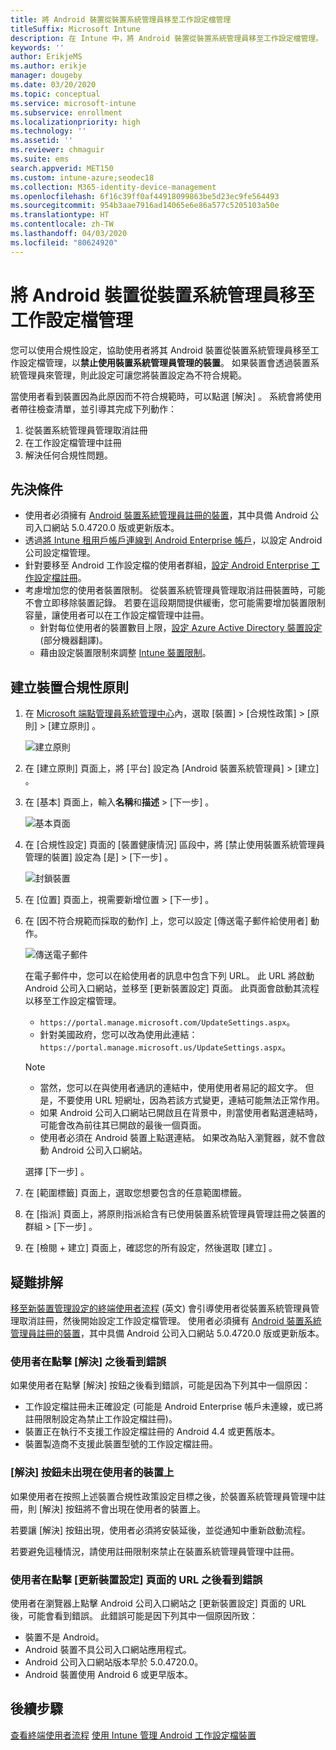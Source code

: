 ```yaml
---
title: 將 Android 裝置從裝置系統管理員移至工作設定檔管理
titleSuffix: Microsoft Intune
description: 在 Intune 中，將 Android 裝置從裝置系統管理員移至工作設定檔管理。
keywords: ''
author: ErikjeMS
ms.author: erikje
manager: dougeby
ms.date: 03/20/2020
ms.topic: conceptual
ms.service: microsoft-intune
ms.subservice: enrollment
ms.localizationpriority: high
ms.technology: ''
ms.assetid: ''
ms.reviewer: chmaguir
ms.suite: ems
search.appverid: MET150
ms.custom: intune-azure;seodec18
ms.collection: M365-identity-device-management
ms.openlocfilehash: 6f16c39ff0af44918099863be5d23ec9fe564493
ms.sourcegitcommit: 954b3aae7916ad14065e6e86a577c5205103a50e
ms.translationtype: HT
ms.contentlocale: zh-TW
ms.lasthandoff: 04/03/2020
ms.locfileid: "80624920"
---
```

# <a name="move-android-devices-from-device-administrator-to-work-profile-management"></a>將 Android 裝置從裝置系統管理員移至工作設定檔管理

您可以使用合規性設定，協助使用者將其 Android 裝置從裝置系統管理員移至工作設定檔管理，以**禁止使用裝置系統管理員管理的裝置**。 如果裝置會透過裝置系統管理員來管理，則此設定可讓您將裝置設定為不符合規範。 

當使用者看到裝置因為此原因而不符合規範時，可以點選 [解決]  。 系統會將使用者帶往檢查清單，並引導其完成下列動作：
1. 從裝置系統管理員管理取消註冊
2. 在工作設定檔管理中註冊
3. 解決任何合規性問題。 

## <a name="prerequisites"></a>先決條件

- 使用者必須擁有 [Android 裝置系統管理員註冊的裝置](android-enroll-device-administrator.md)，其中具備 Android 公司入口網站 5.0.4720.0 版或更新版本。
- 透過[將 Intune 租用戶帳戶連線到 Android Enterprise 帳戶](connect-intune-android-enterprise.md)，以設定 Android 公司設定檔管理。
- 針對要移至 Android 工作設定檔的使用者群組，[設定 Android Enterprise 工作設定檔註冊](android-work-profile-enroll.md)。
- 考慮增加您的使用者裝置限制。 從裝置系統管理員管理取消註冊裝置時，可能不會立即移除裝置記錄。 若要在這段期間提供緩衝，您可能需要增加裝置限制容量，讓使用者可以在工作設定檔管理中註冊。
  - 針對每位使用者的裝置數目上限，[設定 Azure Active Directory 裝置設定](https://docs.microsoft.com/azure/active-directory/devices/device-management-azure-portal#configure-device-settings) \(部分機器翻譯\)。
  - 藉由設定裝置限制來調整 [Intune 裝置限制](enrollment-restrictions-set.md#create-a-device-limit-restriction)。 

## <a name="create-device-compliance-policy"></a>建立裝置合規性原則

1. 在 [Microsoft 端點管理員系統管理中心](https://go.microsoft.com/fwlink/?linkid=2109431)內，選取 [裝置]   > [合規性政策]   > [原則]   > [建立原則]  。

    ![建立原則](./media/android-move-device-admin-work-profile/create-policy.png)

2. 在 [建立原則]  頁面上，將 [平台]  設定為 [Android 裝置系統管理員]   > [建立]  。
3. 在 [基本]  頁面上，輸入**名稱**和**描述** > [下一步]  。

    ![基本頁面](./media/android-move-device-admin-work-profile/basics.png)
    
4. 在 [合規性設定]  頁面的 [裝置健康情況]  區段中，將 [禁止使用裝置系統管理員管理的裝置]  設定為 [是]   > [下一步]  。

    ![封鎖裝置](./media/android-move-device-admin-work-profile/block-devices.png)

5. 在 [位置]  頁面上，視需要新增位置 > [下一步]  。
6. 在 [因不符合規範而採取的動作]  上，您可以設定 [傳送電子郵件給使用者]  動作。

    ![傳送電子郵件](./media/android-move-device-admin-work-profile/send-email.png)


    在電子郵件中，您可以在給使用者的訊息中包含下列 URL。 此 URL 將啟動 Android 公司入口網站，並移至 [更新裝置設定]  頁面。 此頁面會啟動其流程以移至工作設定檔管理。
    - `https://portal.manage.microsoft.com/UpdateSettings.aspx`。
    - 針對美國政府，您可以改為使用此連結：`https://portal.manage.microsoft.us/UpdateSettings.aspx`。
  
    > [!NOTE]
    > - 當然，您可以在與使用者通訊的連結中，使用使用者易記的超文字。 但是，不要使用 URL 短網址，因為若該方式變更，連結可能無法正常作用。
    > - 如果 Android 公司入口網站已開啟且在背景中，則當使用者點選連結時，可能會改為前往其已開啟的最後一個頁面。
    > - 使用者必須在 Android 裝置上點選連結。 如果改為貼入瀏覽器，就不會啟動 Android 公司入口網站。 

    選擇 [下一步]  。

7. 在 [範圍標籤]  頁面上，選取您想要包含的任意範圍標籤。
8. 在 [指派]  頁面上，將原則指派給含有已使用裝置系統管理員管理註冊之裝置的群組 > [下一步]  。
9. 在 [檢閱 + 建立]  頁面上，確認您的所有設定，然後選取 [建立]  。

## <a name="troubleshooting"></a>疑難排解

[移至新裝置管理設定的終端使用者流程](../user-help/move-to-new-device-management-setup.md) \(英文\) 會引導使用者從裝置系統管理員管理取消註冊，然後開始設定工作設定檔管理。 使用者必須擁有 [Android 裝置系統管理員註冊的裝置](android-enroll-device-administrator.md)，其中具備 Android 公司入口網站 5.0.4720.0 版或更新版本。

### <a name="user-sees-an-error-after-tapping-resolve"></a>使用者在點擊 [解決] 之後看到錯誤
如果使用者在點擊 [解決]  按鈕之後看到錯誤，可能是因為下列其中一個原因：
- 工作設定檔註冊未正確設定 (可能是 Android Enterprise 帳戶未連線，或已將註冊限制設定為禁止工作設定檔註冊)。
- 裝置正在執行不支援工作設定檔註冊的 Android 4.4 或更舊版本。 
- 裝置製造商不支援此裝置型號的工作設定檔註冊。

### <a name="resolve-button-doesnt-appear-on-the-users-device"></a>[解決] 按鈕未出現在使用者的裝置上
如果使用者在按照上述裝置合規性政策設定目標之後，於裝置系統管理員管理中註冊，則 [解決]  按鈕將不會出現在使用者的裝置上。

若要讓 [解決]  按鈕出現，使用者必須將安裝延後，並從通知中重新啟動流程。

若要避免這種情況，請使用註冊限制來禁止在裝置系統管理員管理中註冊。

### <a name="user-sees-an-error-after-tapping-url-to-update-device-settings-page"></a>使用者在點擊 [更新裝置設定] 頁面的 URL 之後看到錯誤
使用者在瀏覽器上點擊 Android 公司入口網站之 [更新裝置設定]  頁面的 URL 後，可能會看到錯誤。 此錯誤可能是因下列其中一個原因所致：
- 裝置不是 Android。
- Android 裝置不具公司入口網站應用程式。
- Android 公司入口網站版本早於 5.0.4720.0。
- Android 裝置使用 Android 6 或更早版本。 

## <a name="next-steps"></a>後續步驟
[查看終端使用者流程](../user-help/move-to-new-device-management-setup.md)
[使用 Intune 管理 Android 工作設定檔裝置](android-enterprise-overview.md)
